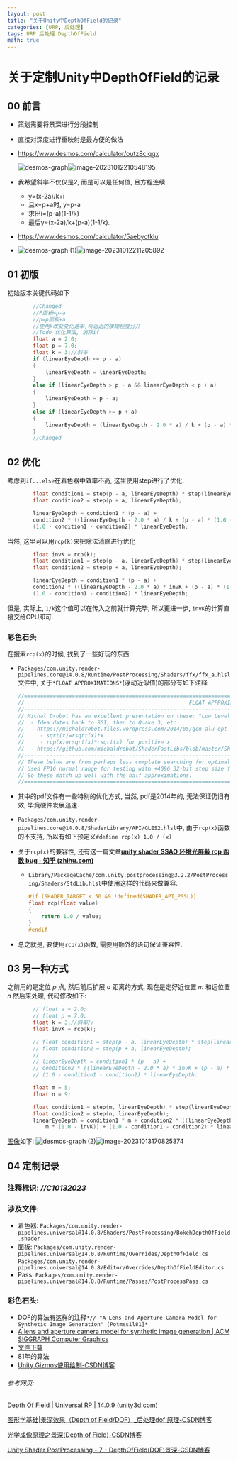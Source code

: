 ```yaml
---
layout: post
title: "关于Unity中DepthOfField的记录"
categories: [URP, 后处理]
tags: URP 后处理 DepthOfField
math: true
---
```


# 关于定制Unity中DepthOfField的记录

## 00 前言

- 策划需要将景深进行分段控制

- 直接对深度进行重映射是最方便的做法

- https://www.desmos.com/calculator/outz8ciqgx

  ![desmos-graph](/assets/image/desmos-graph.png)![image-20231012210548195](/assets/image/image-20231012210548195.png)

- 我希望斜率不仅仅是2, 而是可以是任何值, 且方程连续
  - y=(x-2a)/k+i
  - 且x=p+a时, y=p-a
  - 求出i=(p-a)(1-1/k)
  - 最后y=(x-2a)/k+(p-a)(1-1/k).
- https://www.desmos.com/calculator/5aebyotklu
- ![desmos-graph (1)](/assets/image/desmos-graph_1.png)![image-20231012211205892](/assets/image/image-20231012211205892.png)

## 01 初版

初始版本关键代码如下

```c++
        //Changed
        //P面板=p-a
        //p=p面板+a
        //使用k改变变化速率,将远近的模糊程度分开
        //Todo 优化算法, 消除if
        float a = 2.0;
        float p = 7.0;
        float k = 3;//斜率
        if (linearEyeDepth <= p - a)
        {
            linearEyeDepth = linearEyeDepth;
        }
        else if (linearEyeDepth > p - a && linearEyeDepth < p + a)
        {
            linearEyeDepth = p - a;
        }
        else if (linearEyeDepth >= p + a)
        {
            linearEyeDepth = (linearEyeDepth - 2.0 * a) / k + (p - a) * (1.0 - 1 / k);
        }
        //Changed
```

## 02 优化

考虑到```if...else```在着色器中效率不高, 这里使用step进行了优化.

```c++
        float condition1 = step(p - a, linearEyeDepth) * step(linearEyeDepth, p + a);
        float condition2 = step(p + a, linearEyeDepth);

        linearEyeDepth = condition1 * (p - a) +
        condition2 * ((linearEyeDepth - 2.0 * a) / k + (p - a) * (1.0 - 1 / k)) +
        (1.0 - condition1 - condition2) * linearEyeDepth;
```

当然, 这里可以用```rcp(k)```来把除法消除进行优化

```c++
        float invK = rcp(k);
        float condition1 = step(p - a, linearEyeDepth) * step(linearEyeDepth, p + a);
        float condition2 = step(p + a, linearEyeDepth);

        linearEyeDepth = condition1 * (p - a) +
        condition2 * ((linearEyeDepth - 2.0 * a) * invK + (p - a) * (1.0 - invK)) +
        (1.0 - condition1 - condition2) * linearEyeDepth;
```

但是, 实际上, ```1/k```这个值可以在传入之前就计算完毕, 所以更进一步, ```invK```的计算直接交给CPU即可.

### 彩色石头

在搜索```rcp(x)```的时候, 找到了一些好玩的东西.

- ```Packages/com.unity.render-pipelines.core@14.0.8/Runtime/PostProcessing/Shaders/ffx/ffx_a.hlsl```文件中, 关于```*FLOAT APPROXIMATIONS*```(浮动近似值)的部分有如下注释

  ```c++
  //==============================================================================================================================
  //                                                    FLOAT APPROXIMATIONS
  //------------------------------------------------------------------------------------------------------------------------------
  // Michal Drobot has an excellent presentation on these: "Low Level Optimizations For GCN",
  //  - Idea dates back to SGI, then to Quake 3, etc.
  //  - https://michaldrobot.files.wordpress.com/2014/05/gcn_alu_opt_digitaldragons2014.pdf
  //     - sqrt(x)=rsqrt(x)*x
  //     - rcp(x)=rsqrt(x)*rsqrt(x) for positive x
  //  - https://github.com/michaldrobot/ShaderFastLibs/blob/master/ShaderFastMathLib.h
  //------------------------------------------------------------------------------------------------------------------------------
  // These below are from perhaps less complete searching for optimal.
  // Used FP16 normal range for testing with +4096 32-bit step size for sampling error.
  // So these match up well with the half approximations.
  //==============================================================================================================================
  ```

- 其中的pdf文件有一些特别的优化方式, 当然, pdf是2014年的, 无法保证仍旧有效, 毕竟硬件发展迅速.

- ```Packages/com.unity.render-pipelines.core@14.0.8/ShaderLibrary/API/GLES2.hlsl```中, 由于```rcp(x)```函数的不支持, 所以有如下预定义```#define rcp(x) 1.0 / (x)```

- 关于```rcp(x)```的兼容性, 还有这一篇文章[**unity shader SSAO 环境光屏蔽 rcp 函数 bug - 知乎 (zhihu.com)**](https://zhuanlan.zhihu.com/p/489666024)

  - ```Library/PackageCache/com.unity.postprocessing@3.2.2/PostProcessing/Shaders/StdLib.hlsl```中使用这样的代码来做兼容.

    ```c++
    #if (SHADER_TARGET < 50 && !defined(SHADER_API_PSSL))
    float rcp(float value)
    {
        return 1.0 / value;
    }
    #endif
    ```

- 总之就是, 要使用```rcp(x)```函数, 需要用额外的语句保证兼容性.


## 03 另一种方式

之前用的是定位 $p$ 点, 然后前后扩展 $a$ 距离的方式, 现在是定好近位置 $m$ 和远位置 $n$ 然后来处理, 代码修改如下:
```c++
        // float a = 2.0;
        // float p = 7.0;        
        float k = 3;//斜率//
        float invK = rcp(k);

        // float condition1 = step(p - a, linearEyeDepth) * step(linearEyeDepth, p + a);
        // float condition2 = step(p + a, linearEyeDepth);
        //
        // linearEyeDepth = condition1 * (p - a) +
        // condition2 * ((linearEyeDepth - 2.0 * a) * invK + (p - a) * (1.0 - invK)) +
        // (1.0 - condition1 - condition2) * linearEyeDepth;

        float m = 5;
        float n = 9;

        float condition1 = step(m, linearEyeDepth) * step(linearEyeDepth, n);
        float condition2 = step(n, linearEyeDepth);
        linearEyeDepth = condition1 * m + condition2 * ((linearEyeDepth - (n - m)) * invK +
            m * (1.0 - invK)) + (1.0 - condition1 - condition2) * linearEyeDepth;
```

[图像](https://www.desmos.com/calculator/ojdhutm9gs)如下:
![desmos-graph (2)](/assets/image/desmos-graph_2.png)![image-20231013170825374](/assets/image/image-20231013170825374.png)

## 04 定制记录

### 注释标识: *//C10132023*

### 涉及文件:

- 着色器: 
  ```Packages/com.unity.render-pipelines.universal@14.0.8/Shaders/PostProcessing/BokehDepthOfField.shader```
- 面板: 
  ```Packages/com.unity.render-pipelines.universal@14.0.8/Runtime/Overrides/DepthOfField.cs```
  ```Packages/com.unity.render-pipelines.universal@14.0.8/Editor/Overrides/DepthOfFieldEditor.cs```
- Pass:
  ```Packages/com.unity.render-pipelines.universal@14.0.8/Runtime/Passes/PostProcessPass.cs```

### 彩色石头:

- DOF的算法有这样的注释```*// "A Lens and Aperture Camera Model for Synthetic Image Generation" [Potmesil81]*```
- [A lens and aperture camera model for synthetic image generation \| ACM SIGGRAPH Computer Graphics](https://dl.acm.org/doi/10.1145/965161.806818)
- [文件下载](https://dl.acm.org/doi/pdf/10.1145/965161.806818)
- 81年的算法
- [Unity Gizmos使用绘制-CSDN博客](https://blog.csdn.net/qq_39162826/article/details/124687714)

###### 参考网页: 

[Depth Of Field \| Universal RP \| 14.0.9 (unity3d.com)](https://docs.unity3d.com/Packages/com.unity.render-pipelines.universal@14.0/manual/post-processing-depth-of-field.html)

[图形学基础\|景深效果（Depth of Field/DOF）_后处理dof 原理-CSDN博客](https://blog.csdn.net/qjh5606/article/details/118960868)

[光学成像原理之景深(Depth of Field)-CSDN博客](https://blog.csdn.net/mingjinliu/article/details/103648118)

[Unity Shader PostProcessing - 7 - DepthOfField(DOF)景深-CSDN博客](https://blog.csdn.net/linjf520/article/details/104994304)
